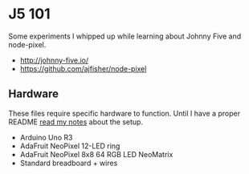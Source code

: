 # J5 101

Some experiments I whipped up while learning about Johnny Five and node-pixel.

* http://johnny-five.io/
* https://github.com/ajfisher/node-pixel

## Hardware

These files require specific hardware to function. Until I have a proper README [read my notes](https://chrisruppel.com/blog/arduino-johnny-five-neopixel/) about the setup.

* Arduino Uno R3
* AdaFruit NeoPixel 12-LED ring
* AdaFruit NeoPixel 8x8 64 RGB LED NeoMatrix
* Standard breadboard + wires

